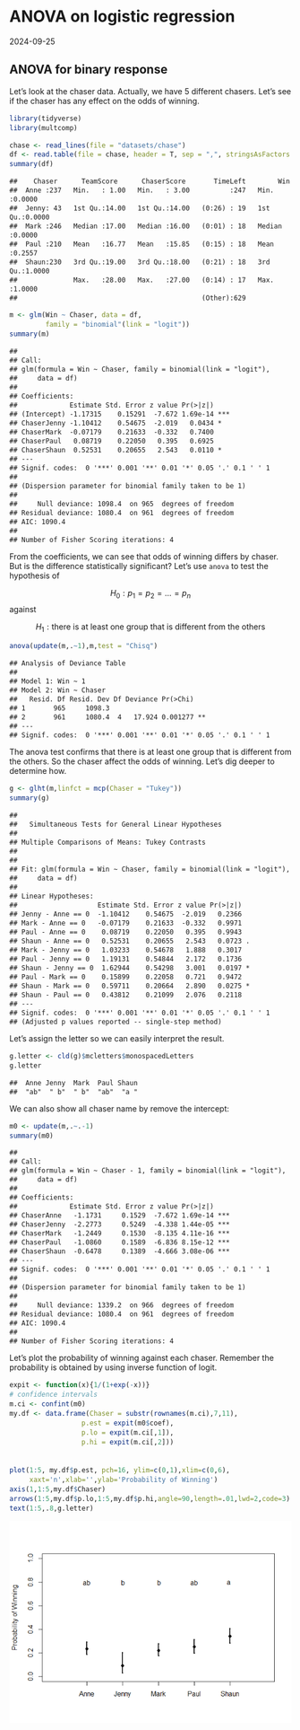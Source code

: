 ANOVA on logistic regression
================
2024-09-25

## ANOVA for binary response

Let’s look at the chaser data. Actually, we have 5 different chasers.
Let’s see if the chaser has any effect on the odds of winning.

``` r
library(tidyverse)
library(multcomp)
```

``` r
chase <- read_lines(file = "datasets/chase")
df <- read.table(file = chase, header = T, sep = ",", stringsAsFactors = T)
summary(df)
```

    ##    Chaser      TeamScore      ChaserScore       TimeLeft        Win        
    ##  Anne :237   Min.   : 1.00   Min.   : 3.00          :247   Min.   :0.0000  
    ##  Jenny: 43   1st Qu.:14.00   1st Qu.:14.00   (0:26) : 19   1st Qu.:0.0000  
    ##  Mark :246   Median :17.00   Median :16.00   (0:01) : 18   Median :0.0000  
    ##  Paul :210   Mean   :16.77   Mean   :15.85   (0:15) : 18   Mean   :0.2557  
    ##  Shaun:230   3rd Qu.:19.00   3rd Qu.:18.00   (0:21) : 18   3rd Qu.:1.0000  
    ##              Max.   :28.00   Max.   :27.00   (0:14) : 17   Max.   :1.0000  
    ##                                              (Other):629

``` r
m <- glm(Win ~ Chaser, data = df,
         family = "binomial"(link = "logit"))
summary(m)
```

    ## 
    ## Call:
    ## glm(formula = Win ~ Chaser, family = binomial(link = "logit"), 
    ##     data = df)
    ## 
    ## Coefficients:
    ##             Estimate Std. Error z value Pr(>|z|)    
    ## (Intercept) -1.17315    0.15291  -7.672 1.69e-14 ***
    ## ChaserJenny -1.10412    0.54675  -2.019   0.0434 *  
    ## ChaserMark  -0.07179    0.21633  -0.332   0.7400    
    ## ChaserPaul   0.08719    0.22050   0.395   0.6925    
    ## ChaserShaun  0.52531    0.20655   2.543   0.0110 *  
    ## ---
    ## Signif. codes:  0 '***' 0.001 '**' 0.01 '*' 0.05 '.' 0.1 ' ' 1
    ## 
    ## (Dispersion parameter for binomial family taken to be 1)
    ## 
    ##     Null deviance: 1098.4  on 965  degrees of freedom
    ## Residual deviance: 1080.4  on 961  degrees of freedom
    ## AIC: 1090.4
    ## 
    ## Number of Fisher Scoring iterations: 4

From the coefficients, we can see that odds of winning differs by
chaser. But is the difference statistically significant? Let’s use
`anova` to test the hypothesis of

$$
H_0: p_1 = p_2 = \dots = p_n
$$ against

$$
H_1: \text{there is at least one group that is different from the others}
$$

``` r
anova(update(m,.~1),m,test = "Chisq")
```

    ## Analysis of Deviance Table
    ## 
    ## Model 1: Win ~ 1
    ## Model 2: Win ~ Chaser
    ##   Resid. Df Resid. Dev Df Deviance Pr(>Chi)   
    ## 1       965     1098.3                        
    ## 2       961     1080.4  4   17.924 0.001277 **
    ## ---
    ## Signif. codes:  0 '***' 0.001 '**' 0.01 '*' 0.05 '.' 0.1 ' ' 1

The anova test confirms that there is at least one group that is
different from the others. So the chaser affect the odds of winning.
Let’s dig deeper to determine how.

``` r
g <- glht(m,linfct = mcp(Chaser = "Tukey"))
summary(g)
```

    ## 
    ##   Simultaneous Tests for General Linear Hypotheses
    ## 
    ## Multiple Comparisons of Means: Tukey Contrasts
    ## 
    ## 
    ## Fit: glm(formula = Win ~ Chaser, family = binomial(link = "logit"), 
    ##     data = df)
    ## 
    ## Linear Hypotheses:
    ##                    Estimate Std. Error z value Pr(>|z|)  
    ## Jenny - Anne == 0  -1.10412    0.54675  -2.019   0.2366  
    ## Mark - Anne == 0   -0.07179    0.21633  -0.332   0.9971  
    ## Paul - Anne == 0    0.08719    0.22050   0.395   0.9943  
    ## Shaun - Anne == 0   0.52531    0.20655   2.543   0.0723 .
    ## Mark - Jenny == 0   1.03233    0.54678   1.888   0.3017  
    ## Paul - Jenny == 0   1.19131    0.54844   2.172   0.1736  
    ## Shaun - Jenny == 0  1.62944    0.54298   3.001   0.0197 *
    ## Paul - Mark == 0    0.15899    0.22058   0.721   0.9472  
    ## Shaun - Mark == 0   0.59711    0.20664   2.890   0.0275 *
    ## Shaun - Paul == 0   0.43812    0.21099   2.076   0.2118  
    ## ---
    ## Signif. codes:  0 '***' 0.001 '**' 0.01 '*' 0.05 '.' 0.1 ' ' 1
    ## (Adjusted p values reported -- single-step method)

Let’s assign the letter so we can easily interpret the result.

``` r
g.letter <- cld(g)$mcletters$monospacedLetters
g.letter
```

    ##  Anne Jenny  Mark  Paul Shaun 
    ##  "ab"  " b"  " b"  "ab"  "a "

We can also show all chaser name by remove the intercept:

``` r
m0 <- update(m,.~.-1)
summary(m0)
```

    ## 
    ## Call:
    ## glm(formula = Win ~ Chaser - 1, family = binomial(link = "logit"), 
    ##     data = df)
    ## 
    ## Coefficients:
    ##             Estimate Std. Error z value Pr(>|z|)    
    ## ChaserAnne   -1.1731     0.1529  -7.672 1.69e-14 ***
    ## ChaserJenny  -2.2773     0.5249  -4.338 1.44e-05 ***
    ## ChaserMark   -1.2449     0.1530  -8.135 4.11e-16 ***
    ## ChaserPaul   -1.0860     0.1589  -6.836 8.15e-12 ***
    ## ChaserShaun  -0.6478     0.1389  -4.666 3.08e-06 ***
    ## ---
    ## Signif. codes:  0 '***' 0.001 '**' 0.01 '*' 0.05 '.' 0.1 ' ' 1
    ## 
    ## (Dispersion parameter for binomial family taken to be 1)
    ## 
    ##     Null deviance: 1339.2  on 966  degrees of freedom
    ## Residual deviance: 1080.4  on 961  degrees of freedom
    ## AIC: 1090.4
    ## 
    ## Number of Fisher Scoring iterations: 4

Let’s plot the probability of winning against each chaser. Remember the
probability is obtained by using inverse function of logit.

``` r
expit <- function(x){1/(1+exp(-x))}
# confidence intervals
m.ci <- confint(m0)
my.df <- data.frame(Chaser = substr(rownames(m.ci),7,11),
                  p.est = expit(m0$coef),
                  p.lo = expit(m.ci[,1]),
                  p.hi = expit(m.ci[,2]))


plot(1:5, my.df$p.est, pch=16, ylim=c(0,1),xlim=c(0,6),
     xaxt='n',xlab='',ylab='Probability of Winning')
axis(1,1:5,my.df$Chaser)
arrows(1:5,my.df$p.lo,1:5,my.df$p.hi,angle=90,length=.01,lwd=2,code=3)
text(1:5,.8,g.letter)
```

![](logistic%20anova/probability-1.png)<!-- -->
